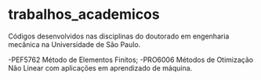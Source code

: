 # trabalhos_academicos

Códigos desenvolvidos nas disciplinas do doutorado em engenharia mecânica na Universidade de São Paulo.

-PEF5762 Método de Elementos Finitos;
-PRO6006 Métodos de Otimização Não Linear com aplicações em aprendizado de máquina.
